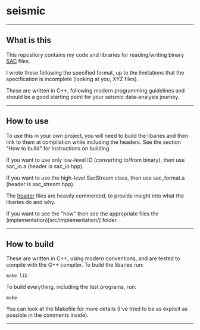 # seismic

---

## What is this

This repository contains my code and libraries for reading/writing binary [SAC](https://ds.iris.edu/files/sac-manual/manual/file_format.html) files.

I wrote these following the specified format, up to the limitations that the specification is incomplete (looking at you, XYZ files).

These are written in C++, following modern programming guidelines and should be a good starting point for your seismic data-analysis journey.

---

## How to use

To use this in your own project, you will need to build the libaries and then link to them at compilation while including the headers.
See the section "How to build" for instructions on building.

If you want to use only low-level IO (converting to/from binary), then use sac_io.a (header is sac_io.hpp).

If you want to use the high-level SacStream class, then use sac_format.a (header is sac_stream.hpp).

The [header](src/header/) files are heavily commented, to provide insight into what the libaries do and why.

If you want to see the "how" then see the appropriate files the (implementation)[src/implementation/] folder.

---

## How to build

These are written in C++, using modern conventions, and are tested to compile with the G++ compiler. To build the libaries run:
```
make lib
```

To build everything, including the test programs, run:
```
make
```

You can look at the Makefile for more details (I've tried to be as explicit as possible in the comments inside).

---
